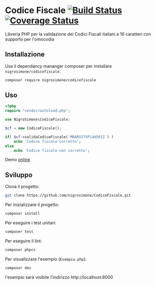 Codice Fiscale [![Build Status](https://app.travis-ci.com/nigrosimone/CodiceFiscale.svg?branch=master)](https://app.travis-ci.com/nigrosimone/CodiceFiscale) [![Coverage Status](https://coveralls.io/repos/github/nigrosimone/CodiceFiscale/badge.svg?branch=master)](https://coveralls.io/github/nigrosimone/CodiceFiscale?branch=master)
=============

Libreria PHP per la validazione dei Codici Fiscali italiani a 16 caratteri con supporto per l'omocodia

## Installazione
Usa il dependancy mananger composer per installare `nigrosimone/codicefiscale`:
```bash
composer require nigrosimone/codicefiscale
```

## Uso

```php
<?php
require "vendor/autoload.php";

use NigroSimone\CodiceFiscale;

$cf = new CodiceFiscale();

if( $cf->validaCodiceFiscale('MRARSS75P14H501I') )
    echo 'Codice fiscale corretto';
else
    echo 'Codice fiscale non corretto';
```

Demo [online](https://phpsandbox.io/e/x/h1r2e)

## Sviluppo

Clona il progetto:
```bash
git clone https://github.com/nigrosimone/CodiceFiscale.git
```

Per inizializzare il progetto:
```bash
composer install
```

Per eseguire i test unitari:
```bash
composer test
```

Per eseguire il lint:
```bash
composer phpcs
```

Per visualizzare l'esempio (`Esempio.php`):
```bash
composer dev
```
l'esempio sarà visibile l'indirizzo http://localhost:8000
